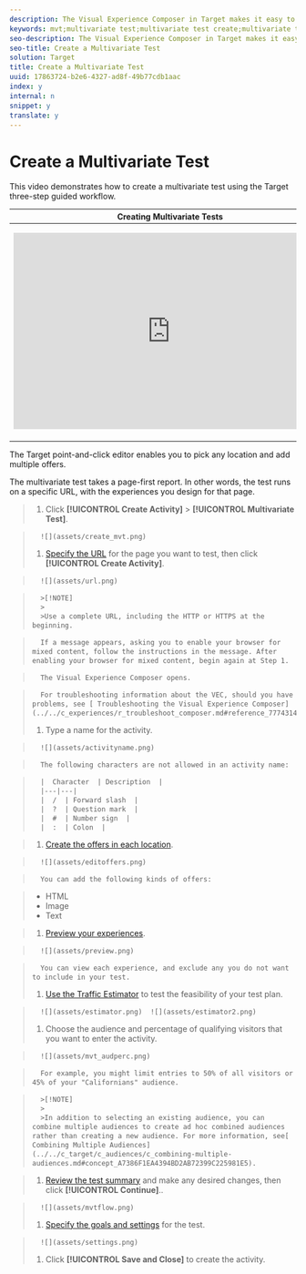 ```yaml
---
description: The Visual Experience Composer in Target makes it easy to create your test right on a Target-enabled page and to modify portions of the page within Target.
keywords: mvt;multivariate test;multivariate test create;multivariate test creating;mvt create;mvt creating;mvt how;multivariate test how
seo-description: The Visual Experience Composer in Target makes it easy to create your test right on a Target-enabled page and to modify portions of the page within Target.
seo-title: Create a Multivariate Test
solution: Target
title: Create a Multivariate Test
uuid: 17863724-b2e6-4327-ad8f-49b77cdb1aac
index: y
internal: n
snippet: y
translate: y
---
```


# Create a Multivariate Test

This video demonstrates how to create a multivariate test using the Target three-step guided workflow. 



<table id="table_C56F4BE9B867463380013C584D97DAD2"> 
 <thead> 
  <tr> 
   <th class="entry" colspan="2"> Creating Multivariate Tests </th> 
   <th colname="col3" class="entry"> 9:25 </th> 
  </tr>
 </thead>
 <tbody> 
  <tr> 
   <td colspan="2"> <p> 
     <div width="550" class="video-iframe"> 
      <iframe src="https://www.youtube.com/embed/X8w5IQqEOow/" frameborder="0" webkitallowfullscreen="true" mozallowfullscreen="true" oallowfullscreen="true" msallowfullscreen="true" allowfullscreen="allowfullscreen" scrolling="no" width="550" height="345">https://www.youtube.com/embed/X8w5IQqEOow/</iframe>
     </div> </p> </td> 
   <td colname="col3"> <p> 
     <ul id="ul_B17C3EFA4B664415AE0159E418FF45C4"> 
      <li id="li_916224D2105348BE93D60015B2F43D4F">Define and design a multivariate test </li> 
      <li id="li_0FED234A3A054DEAB62C4F58BAB47F7F">Create a multivariate test </li> 
     </ul> </p> </td> 
  </tr> 
 </tbody> 
</table>

The Target point-and-click editor enables you to pick any location and add multiple offers. 

The multivariate test takes a page-first report. In other words, the test runs on a specific URL, with the experiences you design for that page. 

>1. Click **[!UICONTROL  Create Activity]** > **[!UICONTROL  Multivariate Test]**.

>       ![](assets/create_mvt.png) 
>1. [ Specify the URL](../../c_activities/c_multivariate_testing/t_create_multivariate_test/c_url.md#concept_C12E4A85FF3B4E518E3110F6CF1AF9C0) for the page you want to test, then click **[!UICONTROL  Create Activity]**.

>       ![](assets/url.png) 


>       >[!NOTE]
>       >
>       >Use a complete URL, including the HTTP or HTTPS at the beginning.


>       If a message appears, asking you to enable your browser for mixed content, follow the instructions in the message. After enabling your browser for mixed content, begin again at Step 1. 

>       The Visual Experience Composer opens. 

>       For troubleshooting information about the VEC, should you have problems, see [ Troubleshooting the Visual Experience Composer](../../c_experiences/r_troubleshoot_composer.md#reference_77743144F10143A3A89D56E116D296E4). 
>1. Type a name for the activity.

>       ![](assets/activityname.png) 

>       The following characters are not allowed in an activity name: 

>       |  Character  | Description  |
>       |---|---|
>       |  /  | Forward slash  |
>       |  ?  | Question mark  |
>       |  #  | Number sign  |
>       |  :  | Colon  |

>1. [ Create the offers in each location](../../c_activities/c_multivariate_testing/t_create_multivariate_test/c_add_offers.md#concept_DCE6B45C30F7419B8EC17AFDEE8D8AA6).

>       ![](assets/editoffers.png) 

>       You can add the following kinds of offers: 

>    
>    * HTML
>    * Image
>    * Text



>1. [ Preview your experiences](../../c_activities/c_multivariate_testing/t_create_multivariate_test/t_preview_experiences.md#task_21A700587E88453A9FC2210C0DE53A28).

>       ![](assets/preview.png) 

>       You can view each experience, and exclude any you do not want to include in your test. 
>1. [ Use the Traffic Estimator](../../c_activities/c_multivariate_testing/t_create_multivariate_test/t_traffic_estimator.md#task_71AA6922AFD447EA8C5E610A78ABA714) to test the feasibility of your test plan.

>       ![](assets/estimator.png)  ![](assets/estimator2.png) 
>1. Choose the audience and percentage of qualifying visitors that you want to enter the activity.

>       ![](assets/mvt_audperc.png) 

>       For example, you might limit entries to 50% of all visitors or 45% of your "Californians" audience. 


>       >[!NOTE]
>       >
>       >In addition to selecting an existing audience, you can combine multiple audiences to create ad hoc combined audiences rather than creating a new audience. For more information, see[ Combining Multiple Audiences](../../c_target/c_audiences/c_combining-multiple-audiences.md#concept_A7386F1EA4394BD2AB72399C225981E5). 

>1. [ Review the test summary](../../c_activities/c_multivariate_testing/t_create_multivariate_test/r_test_summary.md#reference_971AB225963A4DC18EEB5B0E20F0A4A7) and make any desired changes, then click **[!UICONTROL  Continue]**..

>       ![](assets/mvtflow.png) 
>1. [ Specify the goals and settings](../../c_activities/c_multivariate_testing/t_create_multivariate_test/r_goals_and_settings.md#reference_B25389FD6F3A4989801E740364B089CC) for the test.

>       ![](assets/settings.png) 
>1. Click **[!UICONTROL  Save and Close]** to create the activity.

